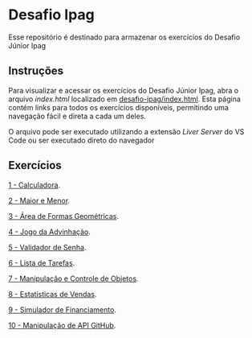 # Desafio Ipag

Esse repositório é destinado para armazenar os exercícios do Desafio Júnior Ipag

 ## Instruções

Para visualizar e acessar os exercícios do Desafio Júnior Ipag, abra o arquivo *index.html* localizado em [desafio-ipag/index.html](./index.html). Esta página contém links para todos os exercícios disponíveis, permitindo uma navegação fácil e direta a cada um deles.

O arquivo pode ser executado utilizando a extensão *Liver Server* do VS Code ou ser executado direto do navegador

## Exercícios

[1 - Calculadora](./exercicios/1-calculadora-basica/README.md).

[2 - Maior e Menor](./exercicios/2-maior-e-menor/README.md).

[3 - Área de Formas Geométricas](./exercicios/3-area-formas-geometricas/README.md).

[4 - Jogo da Advinhação](./exercicios/4-jogo-da-adivinhacao/README.md).

[5 - Validador de Senha](./exercicios/5-validador-de-senha/README.md).

[6 - Lista de Tarefas](./exercicios/6-lista-de-tarefas/README.md).

[7 - Manipulação e Controle de Objetos](./exercicios/7-manipulacao-e-controle-de-objetos/README.md).

[8 - Estatísticas de Vendas](./exercicios/8-estatisticas-de-vendas/README.md).

[9 - Simulador de Financiamento](./exercicios/9-simulador-de-financiamento/README.md).

[10 - Manipulação de API GitHub](./exercicios/10-manipulacao-de-api/README.md).